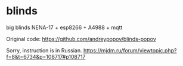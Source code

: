 # blinds
big blinds NENA-17 + esp8266 + A4988 + mqtt 

Original code: https://github.com/andreypopov/blinds-popov

Sorry, instruction is in Russian.
https://mjdm.ru/forum/viewtopic.php?f=8&t=6734&p=108717#p108717

